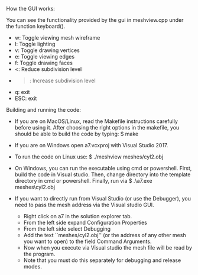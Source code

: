 How the GUI works: 

You can see the functionality provided by
the gui in meshview.cpp under the function keyboard().

  - w: Toggle viewing mesh wireframe
  - l: Toggle lighting
  - v: Toggle drawing vertices
  - e: Toggle viewing edges
  - f: Toggle drawing faces
  - <: Reduce subdivision level
  - >: Increase subdivision level
  - q: exit
  - ESC: exit

Building and running the code:

   - If you are on MacOS/Linux, read the Makefile instructions
     carefully before using it.  After choosing the right options in
     the makefile, you should be able to build the code by typing:
     $ make

   - If you are on Windows open a7.vcxproj with Visual Studio 2017.

   - To run the code on Linux use:
     $ ./meshview      meshes/cyl2.obj

   - On Windows, you can run the executable using cmd or
     powershell. First, build the code in Visual studio. Then, change
     directory into the template directory in cmd or
     powershell. Finally, run via
     $ .\a7.exe       meshes\cyl2.obj

   - If you want to directly run from Visual Studio (or use the
     Debugger), you need to pass the mesh address via the Visual
     studio GUI.
       *  Right click on a7 in the solution explorer tab.
       *  From the left side expand Configuration Properties
       *  From the left side select Debugging
       *  Add the text ``meshes/cyl2.obj'' (or the address of any other
          mesh you want to open) to the field Command Arguments.
       *  Now when you execute via Visual studio the mesh file will be
          read by the program.
       *  Note that you must do this separately for debugging and release
          modes.  
